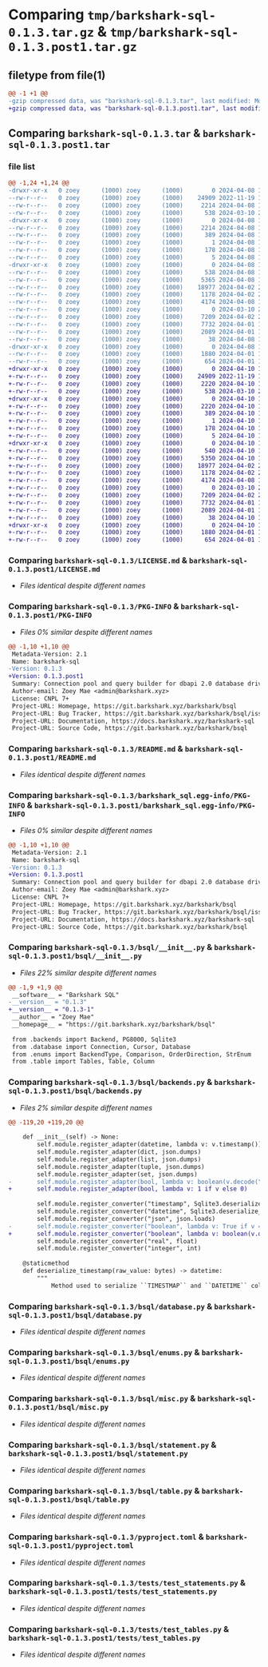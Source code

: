 # Comparing `tmp/barkshark-sql-0.1.3.tar.gz` & `tmp/barkshark-sql-0.1.3.post1.tar.gz`

## filetype from file(1)

```diff
@@ -1 +1 @@
-gzip compressed data, was "barkshark-sql-0.1.3.tar", last modified: Mon Apr  8 19:54:16 2024, max compression
+gzip compressed data, was "barkshark-sql-0.1.3.post1.tar", last modified: Wed Apr 10 16:19:22 2024, max compression
```

## Comparing `barkshark-sql-0.1.3.tar` & `barkshark-sql-0.1.3.post1.tar`

### file list

```diff
@@ -1,24 +1,24 @@
-drwxr-xr-x   0 zoey      (1000) zoey      (1000)        0 2024-04-08 19:54:16.446317 barkshark-sql-0.1.3/
--rw-r--r--   0 zoey      (1000) zoey      (1000)    24909 2022-11-19 10:00:01.000000 barkshark-sql-0.1.3/LICENSE.md
--rw-r--r--   0 zoey      (1000) zoey      (1000)     2214 2024-04-08 19:54:16.446317 barkshark-sql-0.1.3/PKG-INFO
--rw-r--r--   0 zoey      (1000) zoey      (1000)      538 2024-03-10 22:34:07.000000 barkshark-sql-0.1.3/README.md
-drwxr-xr-x   0 zoey      (1000) zoey      (1000)        0 2024-04-08 19:54:16.446317 barkshark-sql-0.1.3/barkshark_sql.egg-info/
--rw-r--r--   0 zoey      (1000) zoey      (1000)     2214 2024-04-08 19:54:16.000000 barkshark-sql-0.1.3/barkshark_sql.egg-info/PKG-INFO
--rw-r--r--   0 zoey      (1000) zoey      (1000)      389 2024-04-08 19:54:16.000000 barkshark-sql-0.1.3/barkshark_sql.egg-info/SOURCES.txt
--rw-r--r--   0 zoey      (1000) zoey      (1000)        1 2024-04-08 19:54:16.000000 barkshark-sql-0.1.3/barkshark_sql.egg-info/dependency_links.txt
--rw-r--r--   0 zoey      (1000) zoey      (1000)      178 2024-04-08 19:54:16.000000 barkshark-sql-0.1.3/barkshark_sql.egg-info/requires.txt
--rw-r--r--   0 zoey      (1000) zoey      (1000)        5 2024-04-08 19:54:16.000000 barkshark-sql-0.1.3/barkshark_sql.egg-info/top_level.txt
-drwxr-xr-x   0 zoey      (1000) zoey      (1000)        0 2024-04-08 19:54:16.446317 barkshark-sql-0.1.3/bsql/
--rw-r--r--   0 zoey      (1000) zoey      (1000)      538 2024-04-08 19:32:15.000000 barkshark-sql-0.1.3/bsql/__init__.py
--rw-r--r--   0 zoey      (1000) zoey      (1000)     5365 2024-04-08 18:47:11.000000 barkshark-sql-0.1.3/bsql/backends.py
--rw-r--r--   0 zoey      (1000) zoey      (1000)    18977 2024-04-02 20:23:43.000000 barkshark-sql-0.1.3/bsql/database.py
--rw-r--r--   0 zoey      (1000) zoey      (1000)     1178 2024-04-02 20:23:36.000000 barkshark-sql-0.1.3/bsql/enums.py
--rw-r--r--   0 zoey      (1000) zoey      (1000)     4174 2024-04-08 18:44:46.000000 barkshark-sql-0.1.3/bsql/misc.py
--rw-r--r--   0 zoey      (1000) zoey      (1000)        0 2024-03-10 22:38:06.000000 barkshark-sql-0.1.3/bsql/py.typed
--rw-r--r--   0 zoey      (1000) zoey      (1000)     7209 2024-04-02 20:23:25.000000 barkshark-sql-0.1.3/bsql/statement.py
--rw-r--r--   0 zoey      (1000) zoey      (1000)     7732 2024-04-01 17:49:07.000000 barkshark-sql-0.1.3/bsql/table.py
--rw-r--r--   0 zoey      (1000) zoey      (1000)     2089 2024-04-01 18:22:58.000000 barkshark-sql-0.1.3/pyproject.toml
--rw-r--r--   0 zoey      (1000) zoey      (1000)       38 2024-04-08 19:54:16.446317 barkshark-sql-0.1.3/setup.cfg
-drwxr-xr-x   0 zoey      (1000) zoey      (1000)        0 2024-04-08 19:54:16.446317 barkshark-sql-0.1.3/tests/
--rw-r--r--   0 zoey      (1000) zoey      (1000)     1880 2024-04-01 18:22:11.000000 barkshark-sql-0.1.3/tests/test_statements.py
--rw-r--r--   0 zoey      (1000) zoey      (1000)      654 2024-04-01 18:22:18.000000 barkshark-sql-0.1.3/tests/test_tables.py
+drwxr-xr-x   0 zoey      (1000) zoey      (1000)        0 2024-04-10 16:19:22.222621 barkshark-sql-0.1.3.post1/
+-rw-r--r--   0 zoey      (1000) zoey      (1000)    24909 2022-11-19 10:00:01.000000 barkshark-sql-0.1.3.post1/LICENSE.md
+-rw-r--r--   0 zoey      (1000) zoey      (1000)     2220 2024-04-10 16:19:22.222621 barkshark-sql-0.1.3.post1/PKG-INFO
+-rw-r--r--   0 zoey      (1000) zoey      (1000)      538 2024-03-10 22:34:07.000000 barkshark-sql-0.1.3.post1/README.md
+drwxr-xr-x   0 zoey      (1000) zoey      (1000)        0 2024-04-10 16:19:22.222621 barkshark-sql-0.1.3.post1/barkshark_sql.egg-info/
+-rw-r--r--   0 zoey      (1000) zoey      (1000)     2220 2024-04-10 16:19:22.000000 barkshark-sql-0.1.3.post1/barkshark_sql.egg-info/PKG-INFO
+-rw-r--r--   0 zoey      (1000) zoey      (1000)      389 2024-04-10 16:19:22.000000 barkshark-sql-0.1.3.post1/barkshark_sql.egg-info/SOURCES.txt
+-rw-r--r--   0 zoey      (1000) zoey      (1000)        1 2024-04-10 16:19:22.000000 barkshark-sql-0.1.3.post1/barkshark_sql.egg-info/dependency_links.txt
+-rw-r--r--   0 zoey      (1000) zoey      (1000)      178 2024-04-10 16:19:22.000000 barkshark-sql-0.1.3.post1/barkshark_sql.egg-info/requires.txt
+-rw-r--r--   0 zoey      (1000) zoey      (1000)        5 2024-04-10 16:19:22.000000 barkshark-sql-0.1.3.post1/barkshark_sql.egg-info/top_level.txt
+drwxr-xr-x   0 zoey      (1000) zoey      (1000)        0 2024-04-10 16:19:22.222621 barkshark-sql-0.1.3.post1/bsql/
+-rw-r--r--   0 zoey      (1000) zoey      (1000)      540 2024-04-10 16:19:14.000000 barkshark-sql-0.1.3.post1/bsql/__init__.py
+-rw-r--r--   0 zoey      (1000) zoey      (1000)     5350 2024-04-10 16:13:17.000000 barkshark-sql-0.1.3.post1/bsql/backends.py
+-rw-r--r--   0 zoey      (1000) zoey      (1000)    18977 2024-04-02 20:23:43.000000 barkshark-sql-0.1.3.post1/bsql/database.py
+-rw-r--r--   0 zoey      (1000) zoey      (1000)     1178 2024-04-02 20:23:36.000000 barkshark-sql-0.1.3.post1/bsql/enums.py
+-rw-r--r--   0 zoey      (1000) zoey      (1000)     4174 2024-04-08 18:44:46.000000 barkshark-sql-0.1.3.post1/bsql/misc.py
+-rw-r--r--   0 zoey      (1000) zoey      (1000)        0 2024-03-10 22:38:06.000000 barkshark-sql-0.1.3.post1/bsql/py.typed
+-rw-r--r--   0 zoey      (1000) zoey      (1000)     7209 2024-04-02 20:23:25.000000 barkshark-sql-0.1.3.post1/bsql/statement.py
+-rw-r--r--   0 zoey      (1000) zoey      (1000)     7732 2024-04-01 17:49:07.000000 barkshark-sql-0.1.3.post1/bsql/table.py
+-rw-r--r--   0 zoey      (1000) zoey      (1000)     2089 2024-04-01 18:22:58.000000 barkshark-sql-0.1.3.post1/pyproject.toml
+-rw-r--r--   0 zoey      (1000) zoey      (1000)       38 2024-04-10 16:19:22.222621 barkshark-sql-0.1.3.post1/setup.cfg
+drwxr-xr-x   0 zoey      (1000) zoey      (1000)        0 2024-04-10 16:19:22.222621 barkshark-sql-0.1.3.post1/tests/
+-rw-r--r--   0 zoey      (1000) zoey      (1000)     1880 2024-04-01 18:22:11.000000 barkshark-sql-0.1.3.post1/tests/test_statements.py
+-rw-r--r--   0 zoey      (1000) zoey      (1000)      654 2024-04-01 18:22:18.000000 barkshark-sql-0.1.3.post1/tests/test_tables.py
```

### Comparing `barkshark-sql-0.1.3/LICENSE.md` & `barkshark-sql-0.1.3.post1/LICENSE.md`

 * *Files identical despite different names*

### Comparing `barkshark-sql-0.1.3/PKG-INFO` & `barkshark-sql-0.1.3.post1/PKG-INFO`

 * *Files 0% similar despite different names*

```diff
@@ -1,10 +1,10 @@
 Metadata-Version: 2.1
 Name: barkshark-sql
-Version: 0.1.3
+Version: 0.1.3.post1
 Summary: Connection pool and query builder for dbapi 2.0 database drivers
 Author-email: Zoey Mae <admin@barkshark.xyz>
 License: CNPL 7+
 Project-URL: Homepage, https://git.barkshark.xyz/barkshark/bsql
 Project-URL: Bug Tracker, https://git.barkshark.xyz/barkshark/bsql/issues
 Project-URL: Documentation, https://docs.barkshark.xyz/barkshark-sql
 Project-URL: Source Code, https://git.barkshark.xyz/barkshark/bsql
```

### Comparing `barkshark-sql-0.1.3/README.md` & `barkshark-sql-0.1.3.post1/README.md`

 * *Files identical despite different names*

### Comparing `barkshark-sql-0.1.3/barkshark_sql.egg-info/PKG-INFO` & `barkshark-sql-0.1.3.post1/barkshark_sql.egg-info/PKG-INFO`

 * *Files 0% similar despite different names*

```diff
@@ -1,10 +1,10 @@
 Metadata-Version: 2.1
 Name: barkshark-sql
-Version: 0.1.3
+Version: 0.1.3.post1
 Summary: Connection pool and query builder for dbapi 2.0 database drivers
 Author-email: Zoey Mae <admin@barkshark.xyz>
 License: CNPL 7+
 Project-URL: Homepage, https://git.barkshark.xyz/barkshark/bsql
 Project-URL: Bug Tracker, https://git.barkshark.xyz/barkshark/bsql/issues
 Project-URL: Documentation, https://docs.barkshark.xyz/barkshark-sql
 Project-URL: Source Code, https://git.barkshark.xyz/barkshark/bsql
```

### Comparing `barkshark-sql-0.1.3/bsql/__init__.py` & `barkshark-sql-0.1.3.post1/bsql/__init__.py`

 * *Files 22% similar despite different names*

```diff
@@ -1,9 +1,9 @@
 __software__ = "Barkshark SQL"
-__version__ = "0.1.3"
+__version__ = "0.1.3-1"
 __author__ = "Zoey Mae"
 __homepage__ = "https://git.barkshark.xyz/barkshark/bsql"
 
 from .backends import Backend, PG8000, Sqlite3
 from .database import Connection, Cursor, Database
 from .enums import BackendType, Comparison, OrderDirection, StrEnum
 from .table import Tables, Table, Column
```

### Comparing `barkshark-sql-0.1.3/bsql/backends.py` & `barkshark-sql-0.1.3.post1/bsql/backends.py`

 * *Files 2% similar despite different names*

```diff
@@ -119,20 +119,20 @@
 
 	def __init__(self) -> None:
 		self.module.register_adapter(datetime, lambda v: v.timestamp())
 		self.module.register_adapter(dict, json.dumps)
 		self.module.register_adapter(list, json.dumps)
 		self.module.register_adapter(tuple, json.dumps)
 		self.module.register_adapter(set, json.dumps)
-		self.module.register_adapter(bool, lambda v: boolean(v.decode("utf-8")))
+		self.module.register_adapter(bool, lambda v: 1 if v else 0)
 
 		self.module.register_converter("timestamp", Sqlite3.deserialize_timestamp)
 		self.module.register_converter("datetime", Sqlite3.deserialize_timestamp)
 		self.module.register_converter("json", json.loads)
-		self.module.register_converter("boolean", lambda v: True if v == b"1" else False)
+		self.module.register_converter("boolean", lambda v: boolean(v.decode("utf-8")))
 		self.module.register_converter("real", float)
 		self.module.register_converter("integer", int)
 
 	@staticmethod
 	def deserialize_timestamp(raw_value: bytes) -> datetime:
 		"""
 			Method used to serialize ``TIMESTMAP`` and ``DATETIME`` column values.
```

### Comparing `barkshark-sql-0.1.3/bsql/database.py` & `barkshark-sql-0.1.3.post1/bsql/database.py`

 * *Files identical despite different names*

### Comparing `barkshark-sql-0.1.3/bsql/enums.py` & `barkshark-sql-0.1.3.post1/bsql/enums.py`

 * *Files identical despite different names*

### Comparing `barkshark-sql-0.1.3/bsql/misc.py` & `barkshark-sql-0.1.3.post1/bsql/misc.py`

 * *Files identical despite different names*

### Comparing `barkshark-sql-0.1.3/bsql/statement.py` & `barkshark-sql-0.1.3.post1/bsql/statement.py`

 * *Files identical despite different names*

### Comparing `barkshark-sql-0.1.3/bsql/table.py` & `barkshark-sql-0.1.3.post1/bsql/table.py`

 * *Files identical despite different names*

### Comparing `barkshark-sql-0.1.3/pyproject.toml` & `barkshark-sql-0.1.3.post1/pyproject.toml`

 * *Files identical despite different names*

### Comparing `barkshark-sql-0.1.3/tests/test_statements.py` & `barkshark-sql-0.1.3.post1/tests/test_statements.py`

 * *Files identical despite different names*

### Comparing `barkshark-sql-0.1.3/tests/test_tables.py` & `barkshark-sql-0.1.3.post1/tests/test_tables.py`

 * *Files identical despite different names*

